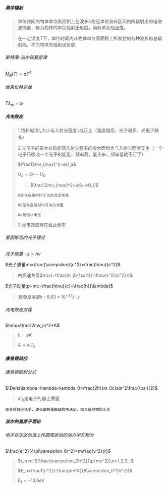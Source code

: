 ##### 黑体辐射

> 单位时间内物体单位表面积上在波长$\lambda$附近单位波长区间内所辐射出的电磁波能量，称为物体的单色辐射出射度，简称单色辐出度。
>
> 在一定温度T下，单位时间内从物体单位表面积上所发射的各种波长的总辐射能，称为物体的辐射出射度

###### 斯特藩-泊尔兹曼定律

$M_B(T)=\sigma T^4$

###### 维恩位移定律

$T\lambda_m=b$

##### 光电效应

> 1.饱和电流$i_s$大小与入射光强度 $I$成正比（强度越高，光子越多，光电子越多）
>
> 2.光电子的最大处动能随入射光频率的增大而增大与入射光强度无关（一个电子只吸收一个光子的能量，频率高，能出来，频率低就不行了）
>
> $\frac12mv_{max}^2=eU_a$
>
> $U_a=Kv-U_0$
>
> > $\frac12mv_{max}^2=eKv-eU_0$
>
> `K是与金属材料无关的普适常量`
>
> `U0是与金属材料有关的常量`
>
> `Ua是遏止电压`
>
> 3.光电效应存在截止频率

###### 爱因斯坦的光子理论

$光子能量:\varepsilon=h\nu$

$光子质量:m=\frac{\varepsilon}{c^2}=\frac{h\nu}{c^2}$

> 由质速关系$m(v)=\frac{m_0}{\sqrt{1-\frac{v^2}{c^2}}}$

$光子动量:p=mc=\frac{h\nu}{c}=\frac{h}{\lambda}$

> $普朗克常量h:6.63\times10^{-34}j·s$

###### 光电效应方程

$h\nu=\frac12mv_m^2+A$

> $h=eK$
>
> $A=eU_0$

##### 康普顿效应

###### 康普顿散射公式

$\Delta\lambda=\lambda-\lambda_0=\frac{2h}{m_0c}sin^2\frac{\psi}{2}$

> $m_0$是电子的静止质量

`康普顿效应说明，波长偏移量由散射角决定，而与散射物质无关`

##### 波尔的氢原子理论

###### 电子在定态轨道上作圆周运动的动力学方程为

$\frac{e^2}{4\pi\varepsilon_0r^2}=m\frac{v^2}{r}$

> $r_n=n^2(\frac{\varepsilon_0h^2}{\pi me^2}),n=1,2,3...$
>
> $E_n=\frac1{n^2}(-\frac{me^4}{8\varepsilon_0^2h^2})$
>
> $E_1=-13.6eV$